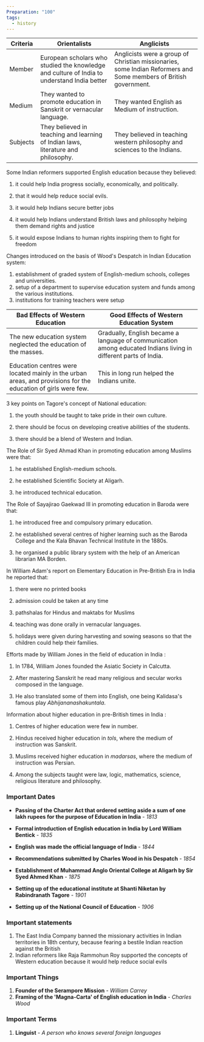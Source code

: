 ```yaml
---
Preparation: "100"
tags:
  - history
---
```


| Criteria | Orientalists                                                                                | Anglicists                                                                                                       |
| -------- | ------------------------------------------------------------------------------------------- | ---------------------------------------------------------------------------------------------------------------- |
| Member   | European scholars who studied the knowledge and culture of India to understand India better | Anglicists were a group of Christian missionaries, some Indian Reformers and Some members of British government. |
| Medium   | They wanted to promote education in Sanskrit or vernacular language.                        | They wanted English as Medium of instruction.                                                                    |
| Subjects | They believed in teaching and learning of Indian laws, literature and philosophy.           | They believed in teaching western philosophy and sciences to the Indians.                                        |
Some Indian reformers supported English education because they believed:

1. it could help India progress socially, economically, and politically.
	
2. that it would help reduce social evils.
	
3. it would help Indians secure better jobs
	
4. it would help Indians understand British laws and philosophy helping them demand rights and justice
	
5. it would expose Indians to human rights inspiring them to fight for freedom

Changes introduced on the basis of Wood's Despatch in Indian Education system:

1. establishment of graded system of English-medium schools, colleges and universities.
2. setup of a department to supervise education system and funds among the various institutions.
3. institutions for training teachers were setup

| Bad Effects of Western Education                                                                              | Good Effects of Western Education System                                                                         |
| ------------------------------------------------------------------------------------------------------------- | ---------------------------------------------------------------------------------------------------------------- |
| The new education system neglected the education of the masses.                                               | Gradually, English became a language of communication among educated Indians living in different parts of India. |
| Education centres were located mainly in the urban areas, and provisions for the education of girls were few. | This in long run helped the Indians unite.                                                                       |
3 key points on Tagore's concept of National education:

1. the youth should be taught to take pride in their own culture.
	
2. there should be focus on developing creative abilities of the students.
	
3. there should be a blend of Western and Indian.

The Role of Sir Syed Ahmad Khan in promoting education among Muslims were that:

1. he established English-medium schools.
    
2. he established Scientific Society at Aligarh.
	
3.  he introduced technical education.

The Role of Sayajirao Gaekwad III in promoting education in Baroda were that:

1. he introduced free and compulsory primary education.
	
2. he established several centres of higher learning such as the Baroda College and the Kala Bhavan Technical Institute in the 1880s.
	
3. he organised a public library system with the help of an American librarian MA Borden.

In William Adam's report on Elementary Education in Pre-British Era in India he reported that:

1. there were no printed books
	
2. admission could be taken at any time
	
3. pathshalas for Hindus and maktabs for Muslims
	
4. teaching was done orally in vernacular languages.
	
5. holidays were given during harvesting and sowing seasons so that the children could help their families.

Efforts made by William Jones in the field of education in India :

1. In 1784, William Jones founded the Asiatic Society in Calcutta.
	
2. After mastering Sanskrit he read many religious and secular works composed in the language.
	
3. He also translated some of them into English, one being Kalidasa's famous play *Abhijananashakuntala*.

Information about higher education in pre-British times in India :

1. Centres of higher education were few in number.
	
2. Hindus received higher education in *tols*, where the medium of instruction was Sanskrit.
	
3. Muslims received higher education in *madarsas*, where the medium of instruction was Persian.
	
4. Among the subjects taught were law, logic, mathematics, science, religious literature and philosophy.
### Important Dates

 - **Passing of the Charter Act that ordered setting aside a sum of one lakh rupees for the purpose of Education in India** - *1813*
	 
 - **Formal introduction of English education in India by Lord William Bentick** - *1835*
	 
 - **English was made the official language of India** - *1844*
	 
 - **Recommendations submitted by Charles Wood in his Despatch** - *1854*
	 
 - **Establishment of Muhammad Anglo Oriental College at Aligarh by Sir Syed Ahmed Khan** - *1875*
	 
 - **Setting up of the educational institute at Shanti Niketan by Rabindranath Tagore** - *1901*
	 
 - **Setting up of the National Council of Education** - *1906*
### Important statements

1. The East India Company banned the missionary activities in Indian territories in 18th century, because fearing a bestile Indian reaction against the British
2. Indian reformers like Raja Rammohun Roy supported the concepts of Western education because it would help reduce social evils
### Important Things

1. **Founder of the Serampore Mission** - *William Carrey*
2. **Framing of the 'Magna-Carta' of English education in India** - *Charles Wood*
### Important Terms

1. **Linguist** - *A person who knows several foreign languages*